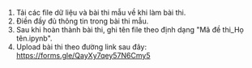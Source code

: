 1) Tải các file dữ liệu và bài thi mẫu về khi làm bài thi.
2) Điền đầy đủ thông tin trong bài thi mẫu.
3) Sau khi hoàn thành bài thi, ghi tên file theo định dạng "Mã đề thi_Họ tên.ipynb".
4) Upload bài thi theo đường link sau đây:
   https://forms.gle/QayXy7qey57N6Cmy5
